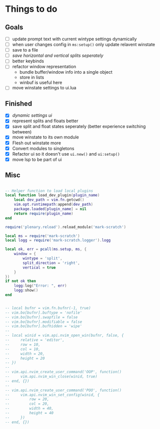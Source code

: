 # Things to do

## Goals

- [ ] update prompt text with current wintype settings dynamically
- [ ] when user changes config in `ms:setup()` only update relavent winstate
- [ ] save to a file
- [ ] *save horizontal and vertical splits seperately*
- [ ] better keybinds
- [ ] refactor window representation
    - bundle buffer/window info into a single object
    - store in lists
    - winbuf is useful here
- [ ] move winstate settings to ui.lua

## Finished

- [x] *dynamic settings ui*
- [x] represent splits and floats better
- [x] save split and float states seperately (better experience switching between)
- [x] move winstate to its own module
- [x] Flesh out winstate more
- [x] Convert modules to singletons
- [x] Refactor ui so it doesn't use `ui.new()` and `ui:setup()`
- [x] move lsp to be part of ui

## Misc

```lua

-- Helper function to load local plugins
local function load_dev_plugin(plugin_name)
    local dev_path = vim.fn.getcwd()
    vim.opt.runtimepath:append(dev_path)
    package.loaded[plugin_name] = nil
    return require(plugin_name)
end

require('plenary.reload').reload_module('mark-scratch')

local ms = require('mark-scratch')
local logg = require('mark-scratch.logger').logg

local ok, err = pcall(ms.setup, ms, {
    window = {
        wintype = 'split',
        split_direction = 'right',
        vertical = true
    }
})
if not ok then
    logg:log("Error: ", err)
    logg:show()
end


-- local bufnr = vim.fn.bufnr(-1, true)
-- vim.bo[bufnr].buftype = 'nofile'
-- vim.bo[bufnr].swapfile = false
-- vim.bo[bufnr].modifiable = false
-- vim.bo[bufnr].bufhidden = 'wipe'
--
-- local winid = vim.api.nvim_open_win(bufnr, false, {
--     relative = 'editor',
--     row = 10,
--     col = 10,
--     width = 20,
--     height = 20
-- })
--
-- vim.api.nvim_create_user_command('OOP', function()
--     vim.api.nvim_win_close(winid, true)
-- end, {})
--
-- vim.api.nvim_create_user_command('POO', function()
--     vim.api.nvim_win_set_config(winid, {
--         row = 20,
--         col = 20,
--         width = 40,
--         height = 40
--     })
-- end, {})



```

